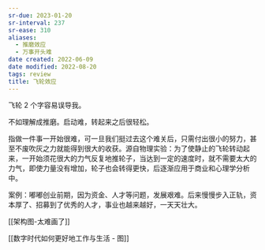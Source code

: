 ```yaml
---
sr-due: 2023-01-20
sr-interval: 237
sr-ease: 310
aliases:
  - 推磨效应
  - 万事开头难
date created: 2022-06-09
date modified: 2022-08-20
tags: review
title: 飞轮效应
---
```


飞轮 2 个字容易误导我。

不如理解成推磨。启动难，转起来之后很轻松。

指做一件事一开始很难，可一旦我们挺过去这个难关后，只需付出很小的努力，甚至不废吹灰之力就能得到很大的收获。源自物理实验：为了使静止的飞轮转动起来，一开始须花很大的力气反复地推轮子，当达到一定的速度时，就不需要太大的力气，即使力量没有增加，轮子也会转得更快，后逐渐应用于商业和心理学分析中。

案例：嘟嘟创业前期，因为资金、人才等问题，发展艰难。后来慢慢步入正轨，资本厚了、招募到了优秀的人才，事业也越来越好，一天天壮大。

[[架构图-太难画了]]

[[数字时代如何更好地工作与生活 - 图]]

